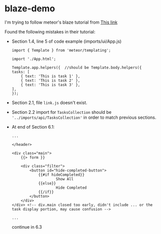 # blaze-demo

I'm trying to follow meteor's blaze tutorial from [This link](https://blaze-tutorial.meteor.com/simple-todos/)

Found the following mistakes in their tutorial:
*   Section 1.4, line 5 of code example (imports/ui/App.js)
    ```
    import { Template } from 'meteor/templating';
    
    import './App.html';
    
    Template.app.helpers({  //should be Template.body.helpers({
    tasks: [
        { text: 'This is task 1' },
        { text: 'This is task 2' },
        { text: 'This is task 3' },
    ],
    });
    ```
*   Section 2.1, file ```link.js``` doesn't exist.
*   Section 2.2 import for ```TasksCollection``` should be ```'../imports/api/TasksCollection'``` in order to match previous sections.
*   At end of Section 6.1:
    ```
    ...

    </header>

    <div class="main">
        {{> form }}

        <div class="filter">
            <button id="hide-completed-button">
                {{#if hideCompleted}}
                        Show All
                {{else}}
                        Hide Completed
                {{/if}}
            </button>
        </div>
    </div> <!-- div.main closed too early, didn't include ... or the task display portion, may cause confusion --> 

    ...
    ```

    continue in 6.3